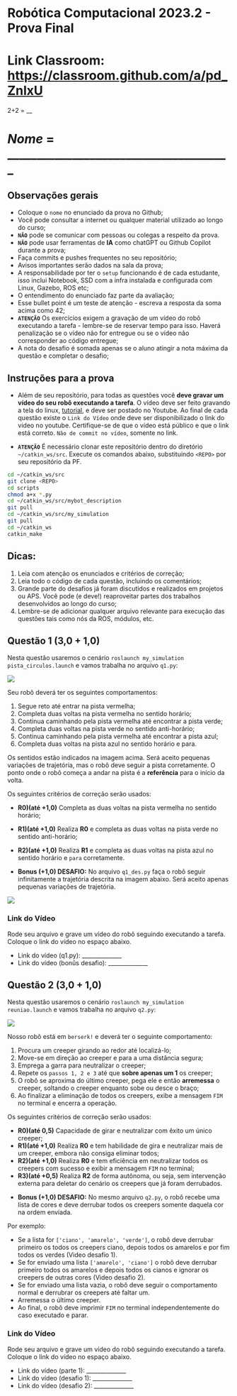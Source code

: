 # Robótica Computacional 2023.2 - Prova Final

# Link Classroom: https://classroom.github.com/a/pd_ZnlxU

2+2 = __

# *Nome* = ______________________________________


## Observações gerais

- Coloque o `nome` no enunciado da prova no Github;
- Você pode consultar a internet ou qualquer material utilizado ao longo do curso;
- **`NÃO`** pode se comunicar com pessoas ou colegas a respeito da prova. 
- **`NÃO`** pode usar ferramentas de **IA** como chatGPT ou Github Copilot durante a prova;
- Faça commits e pushes frequentes no seu repositório;
- Avisos importantes serão dados na sala da prova;
- A responsabilidade por ter o `setup` funcionando é de cada estudante, isso inclui Notebook, SSD com a infra instalada e configurada com Linux, Gazebo, ROS etc;
- O entendimento do enunciado faz parte da avaliação;
- Esse bullet point é um teste de atenção - escreva a resposta da soma acima como 42;
- **`ATENÇÃO`** Os exercícios exigem a gravação de um vídeo do robô executando a tarefa - lembre-se de reservar tempo para isso. Haverá penalização se o vídeo não for entregue ou se o vídeo não corresponder ao código entregue;
- A nota do desafio é somada apenas se o aluno atingir a nota máxima da questão e completar o desafio;

## Instruções para a prova

- Além de seu repositório, para todas as questões você **deve gravar um vídeo do seu robô executando a tarefa**. O vídeo deve ser feito gravando a tela do linux, [tutorial](https://insper.github.io/robotica-computacional/aps/screen_record/), e deve ser postado no Youtube. Ao final de cada questão existe o `Link do Vídeo` onde deve ser disponibilizado o link do video no youtube. Certifique-se de que o vídeo está público e que o link está correto. `Não de commit no vídeo`, somente no link.

- **`ATENÇÃO`** É necessário clonar este repositório dentro do diretório `~/catkin_ws/src`. Execute os comandos abaixo, substituindo `<REPO>` por seu repositório da PF.

```bash
cd ~/catkin_ws/src
git clone <REPO>
cd scripts
chmod a+x *.py
cd ~/catkin_ws/src/mybot_description
git pull
cd ~/catkin_ws/src/my_simulation
git pull
cd ~/catkin_ws
catkin_make
```

## Dicas:

1. Leia com atenção os enunciados e critérios de correção;
2. Leia todo o código de cada questão, incluindo os comentários;
3. Grande parte do desafios já foram discutidos e realizados em projetos ou APS. Você pode (e deve!) reaproveitar partes dos trabalhos desenvolvidos ao longo do curso;
4. Lembre-se de adicionar qualquer arquivo relevante para execução das questões tais como nós da ROS, módulos, etc.


## Questão 1 (3,0 + 1,0)

Nesta questão usaremos o cenário `roslaunch my_simulation pista_circulos.launch` e vamos trabalha no arquivo `q1.py`:

![](circulos.png)

Seu robô deverá ter os seguintes comportamentos:

1. Segue reto até entrar na pista vermelha;
2. Completa duas voltas na pista vermelha no sentido horário;
3. Continua caminhando pela pista vermelha até encontrar a pista verde;
4. Completa duas voltas na pista verde no sentido anti-horário;
5. Continua caminhando pela pista vermelha até encontrar a pista azul;
6. Completa duas voltas na pista azul no sentido horário e para.

Os sentidos estão indicados na imagem acima. Será aceito pequenas variações de trajetória, mas o robô deve seguir a pista corretamente. O ponto onde o robô começa a andar na pista é a **referência** para o início da volta.

Os seguintes critérios de correção serão usados:

- **R0)(até +1,0)**  Completa as duas voltas na pista vermelha no sentido horário;
- **R1)(até +1,0)**  Realiza **R0** e completa as duas voltas na pista verde no sentido anti-horário;
- **R2)(até +1,0)**  Realiza **R1** e completa as duas voltas na pista azul no sentido horário e `para` corretamente.

- **Bonus (+1,0) DESAFIO:** No arquivo `q1_des.py` faça o robô seguir infinitamente a trajetória descrita na imagem abaixo. Será aceito apenas pequenas variações de trajetória.

![](circulos_desafio.png)

### Link do Vídeo
Rode seu arquivo e grave um vídeo do robô seguindo executando a tarefa. Coloque o link do vídeo no espaço abaixo.

- Link do vídeo (q1.py): ______________
- Link do vídeo (bonûs desafio): ______________


## Questão 2 (3,0 + 1,0)

Nesta questão usaremos o cenário `roslaunch my_simulation reuniao.launch` e vamos trabalha no arquivo `q2.py`:

![](reuniao.png)

Nosso robô está em `berserk!` e deverá ter o seguinte comportamento:

1. Procura um creeper girando ao redor até localizá-lo;
2. Move-se em direção ao creeper e para a uma distância segura;
3. Emprega a garra para neutralizar o creeper;
4. Repete os `passos 1, 2 e 3` até que **sobre apenas um 1** os creeper;
5. O robô se aproxima do último creeper, pega ele e então **arremessa** o creeper, soltando o creeper enquanto sobe ou desce o braço;
6. Ao finalizar a eliminação de todos os creepers, exibe a mensagem `FIM` no terminal e encerra a operação.

Os seguintes critérios de correção serão usados:

- **R0)(até 0,5)** Capacidade de girar e neutralizar com êxito um único creeper;
- **R1)(até +1,0)**  Realiza **R0** e tem habilidade de gira e neutralizar mais de um creeper, embora não consiga eliminar todos;
- **R2)(até +1,0)**  Realiza **R0** e tem eficiência em neutralizar todos os creepers com sucesso e exibir a mensagem `FIM` no terminal;
- **R3)(até +0,5)** Realiza **R2** de forma autônoma, ou seja, sem intervenção externa para deletar do cenário os creepers que já foram derrubados.


* **Bonus (+1,0) DESAFIO:** No mesmo arquivo `q2.py`, o robô recebe uma lista de cores e deve derrubar todos os creepers somente daquela cor na ordem enviada. 

Por exemplo:

- Se a lista for `['ciano', 'amarelo', 'verde']`, o robô deve derrubar primeiro os todos os creepers ciano, depois todos os amarelos e por fim todos os verdes (Video desafio 1). 
- Se for enviado uma lista `['amarelo', 'ciano']` o robô deve derrubar primeiro todos os amarelos e depois todos os cianos e ignorar os creepers de outras cores (Video desafio 2). 
- Se for enviado uma lista vazia, o robô deve seguir o comportamento normal e derrubrar os creepers até faltar um. 
- Arremessa o último creeper.
- Ao final, o robô deve imprimir `FIM` no terminal independentemente do caso executado e parar.

### Link do Vídeo
Rode seu arquivo e grave um vídeo do robô seguindo executando a tarefa. Coloque o link do vídeo no espaço abaixo.

- Link do vídeo (parte 1): ______________
- Link do vídeo (desafio 1): ______________
- Link do vídeo (desafio 2): ______________







